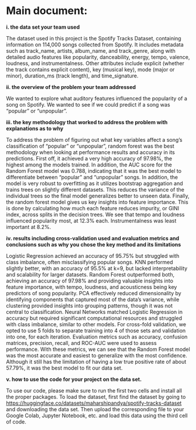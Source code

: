 # Main document:

**i. the data set your team used**

The dataset used in this project is the Spotify Tracks Dataset, containing information on 114,000 songs collected from Spotify. It includes metadata such as track_name, artists, album_name, and track_genre, along with detailed audio features like popularity, danceability, energy, tempo, valence, loudness, and instrumentalness. Other attributes include explicit (whether the track contains explicit content), key (musical key), mode (major or minor), duration_ms (track length), and time_signature.

**ii. the overview of the problem your team addressed**

We wanted to explore what auditory features influenced the popularity of a song on Spotify. We wanted to see if we could predict if a song was “popular” or “unpopular”. 

**iii. the key methodology that worked to address the problem with explanations as to why**

To address the problem of figuring out what key variables affect a song’s classification of “popular” or “unpopular”, random forest was the best methodology when looking at performance results and accuracy in its predictions. First off, it achieved a very high accuracy of 97.98%, the highest among the models trained. In addition, the AUC score for the Random Forest model was 0.788, indicating that it was the best model to differentiate between “popular” and “unpopular” songs. In addition, the model is very robust to overfitting as it utilizes bootstrap aggregation and trains trees on slightly different datasets. This reduces the variance of the individual trees so the final model generalizes better to unseen data. Finally, the random forest model gives us key insights into feature importance. This is done by calculating how much each feature reduces impurity, or GINI index, across splits in the decision trees. We see that tempo and loudness influenced popularity most, at 12.3% each. Instrumentalness was least important at 8.2%.

**iv. results including cross-validation used and evaluation metrics and conclusions such as why you chose the key method and its limitations**

Logistic Regression achieved an accuracy of 95.75% but struggled with class imbalance, often misclassifying popular songs. KNN performed slightly better, with an accuracy of 95.5% at k=9, but lacked interpretability and scalability for larger datasets. Random Forest outperformed both, achieving an accuracy of 97.98% and providing valuable insights into feature importance, with tempo, loudness, and acousticness being key predictors of song popularity. PCA effectively reduced dimensionality by identifying components that captured most of the data’s variance, while clustering provided insights into grouping patterns, though it was not central to classification. Neural Networks matched Logistic Regression in accuracy but required significant computational resources and struggled with class imbalance, similar to other models. For cross-fold validation, we opted to use 5 folds to separate training into 4 of those sets and validation into one, for each iteration. Evaluation metrics such as accuracy, confusion matrices, precision, recall, and ROC-AUC were used to assess performance. With these metrics, we can see that the Random Forest model was the most accurate and easiest to generalize with the most confidence. Although it still has the limitation of having a low true positive rate of about 57.79%, it was the best model to fit our data set.

**v. how to use the code for your project on the data set.**

To use our code, please make sure to run the first two cells and install all the proper packages. To load the dataset, first find the dataset by going to https://huggingface.co/datasets/maharshipandya/spotify-tracks-dataset and downloading the data set. Then upload the corresponding file to your Google Colab, Jupyter Notebook, etc. and load this data using the third cell of code.

